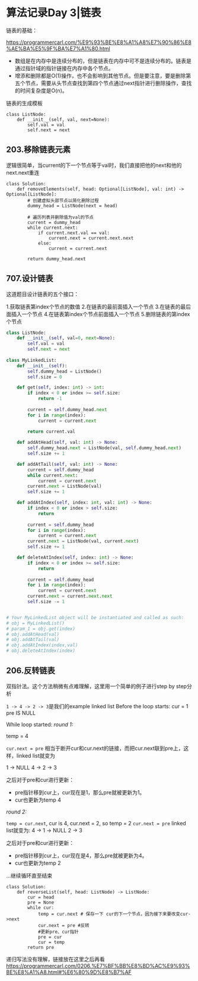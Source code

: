# 算法记录Day 3|链表

链表的基础：

https://programmercarl.com/%E9%93%BE%E8%A1%A8%E7%90%86%E8%AE%BA%E5%9F%BA%E7%A1%80.html
- 数组是在内存中是连续分布的，但是链表在内存中可不是连续分布的。链表是通过指针域的指针链接在内存中各个节点。
- 增添和删除都是O(1)操作，也不会影响到其他节点。但是要注意，要是删除第五个节点，需要从头节点查找到第四个节点通过next指针进行删除操作，查找的时间复杂度是O(n)。

链表的生成模板
```
class ListNode:
    def __init__(self, val, next=None):
        self.val = val
        self.next = next
```

## 203.移除链表元素
逻辑很简单，当current的下一个节点等于val时，我们直接把他的next和他的next.next重连
```
class Solution:
    def removeElements(self, head: Optional[ListNode], val: int) -> Optional[ListNode]:
        # 创建虚拟头部节点以简化删除过程
        dummy_head = ListNode(next = head)
        
        # 遍历列表并删除值为val的节点
        current = dummy_head
        while current.next:
            if current.next.val == val:
                current.next = current.next.next
            else:
                current = current.next
        
        return dummy_head.next
```

## 707.设计链表  

这道题目设计链表的五个接口：

1.获取链表第index个节点的数值
2.在链表的最前面插入一个节点
3.在链表的最后面插入一个节点
4.在链表第index个节点前面插入一个节点
5.删除链表的第index个节点

```py
class ListNode:
    def __init__(self, val=0, next=None):
        self.val = val
        self.next = next
        
class MyLinkedList:
    def __init__(self):
        self.dummy_head = ListNode()
        self.size = 0

    def get(self, index: int) -> int:
        if index < 0 or index >= self.size:
            return -1
        
        current = self.dummy_head.next
        for i in range(index):
            current = current.next
            
        return current.val

    def addAtHead(self, val: int) -> None:
        self.dummy_head.next = ListNode(val, self.dummy_head.next)
        self.size += 1

    def addAtTail(self, val: int) -> None:
        current = self.dummy_head
        while current.next:
            current = current.next
        current.next = ListNode(val)
        self.size += 1

    def addAtIndex(self, index: int, val: int) -> None:
        if index < 0 or index > self.size:
            return
        
        current = self.dummy_head
        for i in range(index):
            current = current.next
        current.next = ListNode(val, current.next)
        self.size += 1

    def deleteAtIndex(self, index: int) -> None:
        if index < 0 or index >= self.size:
            return
        
        current = self.dummy_head
        for i in range(index):
            current = current.next
        current.next = current.next.next
        self.size -= 1


# Your MyLinkedList object will be instantiated and called as such:
# obj = MyLinkedList()
# param_1 = obj.get(index)
# obj.addAtHead(val)
# obj.addAtTail(val)
# obj.addAtIndex(index,val)
# obj.deleteAtIndex(index)
```

## 206.反转链表

双指针法。这个方法稍微有点难理解，这里用一个简单的例子进行step by step分析

`1 -> 4 -> 2 -> 3`是我们的example linked list
Before the loop starts:
cur = 1
pre IS NULL

While loop started:
*round 1:*

temp = 4

`cur.next = pre` 相当于断开cur和cur.next的链接，而把cur.next联到pre上，这样，linked list就变为

1 -> NULL   4 -> 2 -> 3

之后对于pre和cur进行更新：
- pre指针移到cur上，cur现在是1，那么pre就被更新为1。
- cur也更新为temp 4

*round 2:*

`temp = cur.next`, cur is 4, cur.next = 2, so temp = 2
`cur.next = pre` linked list就变为:
    4 -> 1 -> NULL  2 -> 3
    
之后对于pre和cur进行更新：
- pre指针移到cur上，cur现在是4，那么pre就被更新为4。
- cur也更新为temp 2

...继续循环直至结束

```
class Solution:
    def reverseList(self, head: ListNode) -> ListNode:
        cur = head   
        pre = None
        while cur:
            temp = cur.next # 保存一下 cur的下一个节点，因为接下来要改变cur->next
            cur.next = pre #反转
            #更新pre、cur指针
            pre = cur
            cur = temp
        return pre
```

递归写法没有理解，链接放在这里之后再看
https://programmercarl.com/0206.%E7%BF%BB%E8%BD%AC%E9%93%BE%E8%A1%A8.html#%E6%80%9D%E8%B7%AF
